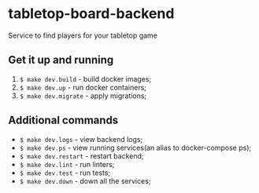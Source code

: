 # tabletop-board-backend
Service to find players for your tabletop game

## Get it up and running

1. `$ make dev.build` - build docker images;
2. `$ make dev.up` - run docker containers;
3. `$ make dev.migrate` - apply migrations;


## Additional commands

* `$ make dev.logs` - view backend logs;
* `$ make dev.ps` - view running services(an alias to docker-compose ps);
* `$ make dev.restart` - restart backend;
* `$ make dev.lint` - run linters;
* `$ make dev.test` - run tests;
* `$ make dev.down` - down all the services;